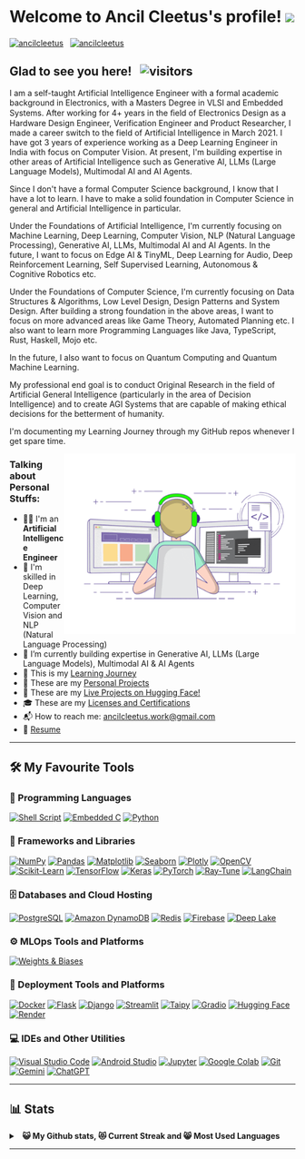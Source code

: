 # Welcome to Ancil Cleetus's profile! <a href="https://www.ancilcleetus.com/"><img src="https://media.giphy.com/media/hvRJCLFzcasrR4ia7z/giphy.gif" width="25px"></a>

<a href="https://www.linkedin.com/in/ancilcleetus/" target="_blank"><img align="center" src="https://raw.githubusercontent.com/rahuldkjain/github-profile-readme-generator/master/src/images/icons/Social/linked-in-alt.svg" alt="ancilcleetus" height="30" width="40" /></a>
&nbsp;
<a href="https://www.instagram.com/ancilcleetus/" target="_blank"><img align="center" src="https://raw.githubusercontent.com/rahuldkjain/github-profile-readme-generator/master/src/images/icons/Social/instagram.svg" alt="ancilcleetus" height="30" width="40" /></a>
&nbsp;

## Glad to see you here! &nbsp; ![visitors](https://vbr.nathanchung.dev/badge?page_id=ancilcleetus.ancilcleetus)

I am a self-taught Artificial Intelligence Engineer with a formal academic background in Electronics, with a Masters Degree in VLSI and Embedded Systems. After working for 4+ years in the ﬁeld of Electronics Design as a Hardware Design Engineer, Verification Engineer and Product Researcher, I made a career switch to the field of Artificial Intelligence in March 2021. I have got 3 years of experience working as a Deep Learning Engineer in India with focus on Computer Vision. At present, I'm building expertise in other areas of Artificial Intelligence such as Generative AI, LLMs (Large Language Models), Multimodal AI and AI Agents.

Since I don't have a formal Computer Science background, I know that I have a lot to learn. I have to make a solid foundation in Computer Science in general and Artificial Intelligence in particular.

Under the Foundations of Artificial Intelligence, I'm currently focusing on Machine Learning, Deep Learning, Computer Vision, NLP (Natural Language Processing), Generative AI, LLMs, Multimodal AI and AI Agents. In the future, I want to focus on Edge AI & TinyML, Deep Learning for Audio, Deep Reinforcement Learning, Self Supervised Learning, Autonomous & Cognitive Robotics etc.

Under the Foundations of Computer Science, I'm currently focusing on Data Structures & Algorithms, Low Level Design, Design Patterns and System Design. After building a strong foundation in the above areas, I want to focus on more advanced areas like Game Theory, Automated Planning etc. I also want to learn more Programming Languages like Java, TypeScript, Rust, Haskell, Mojo etc.

In the future, I also want to focus on Quantum Computing and Quantum Machine Learning.

My professional end goal is to conduct Original Research in the field of Artificial General Intelligence (particularly in the area of Decision Intelligence) and to create AGI Systems that are capable of making ethical decisions for the betterment of humanity.

I'm documenting my Learning Journey through my GitHub repos whenever I get spare time.


<img align="right" alt="GIF" src="https://github.com/ancilcleetus/ancilcleetus/blob/main/data/coding.gif?raw=true" width="408" height="318" />


### Talking about Personal Stuffs:

- 👨‍💻 I'm an **Artificial Intelligence Engineer**
- 🔬 I'm skilled in Deep Learning, Computer Vision and NLP (Natural Language Processing)
- 🔭 I’m currently building expertise in Generative AI, LLMs (Large Language Models), Multimodal AI & AI Agents
- 🌱 This is my [Learning Journey](https://github.com/ancilcleetus/My-Learning-Journey)
- 🎨️ These are my [Personal Projects](https://github.com/ancilcleetus/Personal-Projects)
- 🚀 These are my [Live Projects on Hugging Face!](https://huggingface.co/ancilcleetus)
- 🎓 These are my [Licenses and Certifications](https://github.com/ancilcleetus/Licenses-and-Certifications)
- 📬 How to reach me: [ancilcleetus.work@gmail.com](mailto:ancilcleetus.work@gmail.com)
- 📝 [Resume](https://drive.google.com/file/d/1gLZTuUK296Mi--MOxlju_8MFNz904My2)

--------------------------------------------------------------------------------

## 🛠️ My Favourite Tools

### 💎 Programming Languages

<p>
    <a href="#"><img alt="Shell Script" src="https://img.shields.io/badge/Shell%20Script-4EAA25?logo=gnu-bash&logoColor=white&style=flat"></a>
    <a href="#"><img alt="Embedded C" src="https://img.shields.io/badge/Embedded%20C-00599C?logo=c&logoColor=white&style=flat"></a>
    <a href="#"><img alt="Python" src="https://img.shields.io/badge/Python-14354C?logo=python&logoColor=white&style=flat"></a>
</p>

### 🧰 Frameworks and Libraries

<p>
    <a href="#"><img alt="NumPy" src="https://img.shields.io/badge/NumPy-013243?logo=numpy&logoColor=white&style=flat"></a>
    <a href="#"><img alt="Pandas" src="https://img.shields.io/badge/Pandas-150458?logo=pandas&logoColor=white&style=flat"></a>
    <a href="#"><img alt="Matplotlib" src="https://img.shields.io/endpoint?url=https://github-profile-readme-icon-repo.onrender.com/matplotlib-icon-status.json"></a>
    <a href="#"><img alt="Seaborn" src="https://img.shields.io/endpoint?url=https://github-profile-readme-icon-repo.onrender.com/seaborn-icon-status.json"></a>
    <a href="#"><img alt="Plotly" src="https://img.shields.io/badge/Plotly-3D4E76?logo=plotly&logoColor=white&style=flat"></a>
    <a href="#"><img alt="OpenCV" src="https://img.shields.io/badge/OpenCV-brightgreen?logo=opencv&logoColor=white&style=flat"></a>
    <a href="#"><img alt="Scikit-Learn" src="https://img.shields.io/badge/Scikit Learn-orange?logo=scikitlearn&logoColor=white&style=flat"></a>
    <a href="#"><img alt="TensorFlow" src="https://img.shields.io/badge/TensorFlow-FF6F00?logo=tensorflow&logoColor=white&style=flat"></a>
    <a href="#"><img alt="Keras" src="https://img.shields.io/badge/Keras-D00000?logo=keras&logoColor=white&style=flat"></a>
    <a href="#"><img alt="PyTorch" src="https://img.shields.io/badge/PyTorch-red?logo=pytorch&logoColor=white&style=flat"></a>
    <a href="#"><img alt="Ray-Tune" src="https://img.shields.io/badge/Ray%20Tune-blue?logo=ray&logoColor=white&style=flat"></a>
    <a href="#"><img alt="LangChain" src="https://img.shields.io/badge/LangChain-1C3C3C?logo=langchain&logoColor=white&style=flat"></a>
</p>

### 🗄️ Databases and Cloud Hosting

<p>
    <a href="#"><img alt="PostgreSQL" src ="https://img.shields.io/badge/PostgreSQL-316192?logo=postgresql&logoColor=white&style=flat"></a>
    <a href="#"><img alt="Amazon DynamoDB" src ="https://img.shields.io/badge/Amazon%20DynamoDB-blue?logo=amazondynamodb&logoColor=white&style=flat"></a>
    <a href="#"><img alt="Redis" src ="https://img.shields.io/badge/Redis-red?logo=redis&logoColor=white&style=flat"></a>
    <a href="#"><img alt="Firebase" src="https://img.shields.io/badge/Firebase-f8de09?logo=firebase&logoColor=white&style=flat"></a>
    <a href="#"><img alt="Deep Lake" src="https://img.shields.io/endpoint?url=https://github-profile-readme-icon-repo.onrender.com/activeloop-icon-status.json"></a>
</p>

### ⚙️ MLOps Tools and Platforms

<p>
    <a href="#"><img alt="Weights & Biases" src="https://img.shields.io/badge/Weights%20%26%20Biases-FFBE00?logo=weightsandbiases&logoColor=white&style=flat"></a>

### 🚀 Deployment Tools and Platforms

<p>
    <a href="#"><img alt="Docker" src="https://img.shields.io/badge/Docker-2496ED?logo=docker&logoColor=white&style=flat"></a>
    <a href="#"><img alt="Flask" src="https://img.shields.io/badge/Flask-000000?logo=flask&logoColor=white&style=flat"></a>
    <a href="#"><img alt="Django" src="https://img.shields.io/badge/Django-green?logo=django&logoColor=white&style=flat"></a>
    <a href="#"><img alt="Streamlit" src="https://img.shields.io/badge/Streamlit-FF4B4B?logo=streamlit&logoColor=white&style=flat"></a>
    <a href="#"><img alt="Taipy" src="https://img.shields.io/badge/Taipy-FF371A?logo=taipy&logoColor=white&style=flat"></a>
    <a href="#"><img alt="Gradio" src="https://img.shields.io/endpoint?url=https://github-profile-readme-icon-repo.onrender.com/gradio-icon-status.json"></a>
    <a href="#"><img alt="Hugging Face" src="https://img.shields.io/badge/Hugging%20Face-FFD21E?logo=huggingface&logoColor=white&style=flat"></a>
    <a href="#"><img alt="Render" src="https://img.shields.io/badge/Render-000000?logo=render&logoColor=white&style=flat"></a>

### 💻 IDEs and Other Utilities

<p>
    <a href="#"><img alt="Visual Studio Code" src="https://img.shields.io/badge/Visual%20Studio%20Code-0078d7?logo=visual-studio-code&logoColor=white&style=flat"></a>
    <a href="#"><img alt="Android Studio" src="https://img.shields.io/badge/Android%20Studio-3DDC84?logo=android-studio&logoColor=white&style=flat"></a>
    <a href="#"><img alt="Jupyter" src="https://img.shields.io/badge/Jupyter-F37626?logo=Jupyter&logoColor=white&style=flat"></a>
    <a href="#"><img alt="Google Colab" src="https://img.shields.io/badge/Google%20Colab-F9AB00?logo=googlecolab&logoColor=white&style=flat"></a>
    <a href="#"><img alt="Git" src="https://img.shields.io/badge/Git-F05033?logo=git&logoColor=white&style=flat"></a>
    <a href="#"><img alt="Gemini" src="https://img.shields.io/badge/Gemini-8E75B2?logo=googlegemini&logoColor=white&style=flat"></a>
    <a href="#"><img alt="ChatGPT" src="https://img.shields.io/badge/ChatGPT-412991?logo=openai&logoColor=white&style=flat"></a>
</p>

--------------------------------------------------------------------------------

## 📊 Stats

<details>
  <summary>&nbsp;&nbsp;<b>😺 My Github stats, 😻 Current Streak and 😸 Most Used Languages</summary>
  <br/>
	<a href="https://github.com/anuraghazra/github-readme-stats" title="Go to Source"><img alt="ancilcleetus's Github Stats" src="https://denvercoder1-github-readme-stats.vercel.app/api?username=ancilcleetus&show_icons=true&count_private=true&theme=react&border=61dafb&hide_border=true" height="172px"/></a>
	<a href="https://github.com/anuraghazra/github-readme-stats" title="Go to Source"><img alt="ancilcleetus's Top Languages" src="https://github-readme-stats.vercel.app/api/top-langs/?username=ancilcleetus&langs_count=6&layout=compact&theme=react&hide_border=true&border_color=61dafb&hide=Jupyter%20Notebook,html,css,scss,pug,ruby,php,shell" height="172px"/></a>
  <br/>
  ⚡ I'm aspiring to be a <b>Polyglot Programmer</b> in diverse languages
  <br/>
  ⚠ <b>Note:</b> Top languages is only a metric of the languages my public code consists of and doesn't reflect experience or skill level.

<p align=center>
  <a href="https://git.io/streak-stats" title="Go to Source">
    <img alt="ancilcleetus's Streak" src="https://github-readme-streak-stats.herokuapp.com/?user=ancilcleetus&theme=react&border=61dafb" height="192px"/>
  </a>
</p>
<br />

</details>

--------------------------------------------------------------------------------


